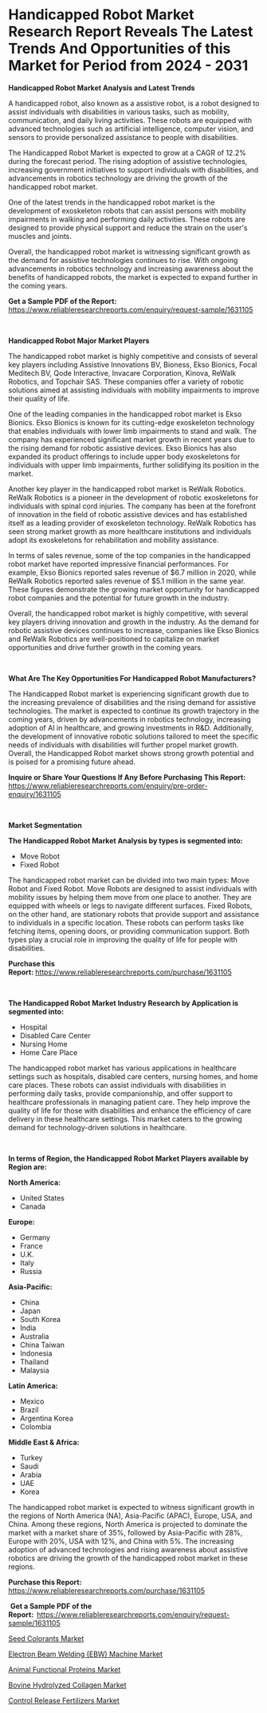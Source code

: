 <p><h1>Handicapped Robot Market Research Report Reveals The Latest Trends And Opportunities of this Market for Period from 2024 - 2031</h1></p><p><strong>Handicapped Robot Market Analysis and Latest Trends</strong></p>
<p><p>A handicapped robot, also known as a assistive robot, is a robot designed to assist individuals with disabilities in various tasks, such as mobility, communication, and daily living activities. These robots are equipped with advanced technologies such as artificial intelligence, computer vision, and sensors to provide personalized assistance to people with disabilities.</p><p>The Handicapped Robot Market is expected to grow at a CAGR of 12.2% during the forecast period. The rising adoption of assistive technologies, increasing government initiatives to support individuals with disabilities, and advancements in robotics technology are driving the growth of the handicapped robot market.</p><p>One of the latest trends in the handicapped robot market is the development of exoskeleton robots that can assist persons with mobility impairments in walking and performing daily activities. These robots are designed to provide physical support and reduce the strain on the user's muscles and joints.</p><p>Overall, the handicapped robot market is witnessing significant growth as the demand for assistive technologies continues to rise. With ongoing advancements in robotics technology and increasing awareness about the benefits of handicapped robots, the market is expected to expand further in the coming years.</p></p>
<p><strong>Get a Sample PDF of the Report:&nbsp;</strong> <a href="https://www.reliableresearchreports.com/enquiry/request-sample/1631105">https://www.reliableresearchreports.com/enquiry/request-sample/1631105</a></p>
<p>&nbsp;</p>
<p><strong>Handicapped Robot Major Market Players</strong></p>
<p><p>The handicapped robot market is highly competitive and consists of several key players including Assistive Innovations BV, Bioness, Ekso Bionics, Focal Meditech BV, Qode Interactive, Invacare Corporation, Kinova, ReWalk Robotics, and Topchair SAS. These companies offer a variety of robotic solutions aimed at assisting individuals with mobility impairments to improve their quality of life.</p><p>One of the leading companies in the handicapped robot market is Ekso Bionics. Ekso Bionics is known for its cutting-edge exoskeleton technology that enables individuals with lower limb impairments to stand and walk. The company has experienced significant market growth in recent years due to the rising demand for robotic assistive devices. Ekso Bionics has also expanded its product offerings to include upper body exoskeletons for individuals with upper limb impairments, further solidifying its position in the market.</p><p>Another key player in the handicapped robot market is ReWalk Robotics. ReWalk Robotics is a pioneer in the development of robotic exoskeletons for individuals with spinal cord injuries. The company has been at the forefront of innovation in the field of robotic assistive devices and has established itself as a leading provider of exoskeleton technology. ReWalk Robotics has seen strong market growth as more healthcare institutions and individuals adopt its exoskeletons for rehabilitation and mobility assistance.</p><p>In terms of sales revenue, some of the top companies in the handicapped robot market have reported impressive financial performances. For example, Ekso Bionics reported sales revenue of $6.7 million in 2020, while ReWalk Robotics reported sales revenue of $5.1 million in the same year. These figures demonstrate the growing market opportunity for handicapped robot companies and the potential for future growth in the industry.</p><p>Overall, the handicapped robot market is highly competitive, with several key players driving innovation and growth in the industry. As the demand for robotic assistive devices continues to increase, companies like Ekso Bionics and ReWalk Robotics are well-positioned to capitalize on market opportunities and drive further growth in the coming years.</p></p>
<p>&nbsp;</p>
<p><strong>What Are The Key Opportunities For Handicapped Robot Manufacturers?</strong></p>
<p><p>The Handicapped Robot market is experiencing significant growth due to the increasing prevalence of disabilities and the rising demand for assistive technologies. The market is expected to continue its growth trajectory in the coming years, driven by advancements in robotics technology, increasing adoption of AI in healthcare, and growing investments in R&D. Additionally, the development of innovative robotic solutions tailored to meet the specific needs of individuals with disabilities will further propel market growth. Overall, the Handicapped Robot market shows strong growth potential and is poised for a promising future ahead.</p></p>
<p><strong>Inquire or Share Your Questions If Any Before Purchasing This Report:</strong> <a href="https://www.reliableresearchreports.com/enquiry/pre-order-enquiry/1631105">https://www.reliableresearchreports.com/enquiry/pre-order-enquiry/1631105</a></p>
<p>&nbsp;</p>
<p><strong>Market Segmentation</strong></p>
<p><strong>The Handicapped Robot Market Analysis by types is segmented into:</strong></p>
<p><ul><li>Move Robot</li><li>Fixed Robot</li></ul></p>
<p><p>The handicapped robot market can be divided into two main types: Move Robot and Fixed Robot. Move Robots are designed to assist individuals with mobility issues by helping them move from one place to another. They are equipped with wheels or legs to navigate different surfaces. Fixed Robots, on the other hand, are stationary robots that provide support and assistance to individuals in a specific location. These robots can perform tasks like fetching items, opening doors, or providing communication support. Both types play a crucial role in improving the quality of life for people with disabilities.</p></p>
<p><strong>Purchase this Report:&nbsp;</strong><a href="https://www.reliableresearchreports.com/purchase/1631105">https://www.reliableresearchreports.com/purchase/1631105</a></p>
<p>&nbsp;</p>
<p><strong>The Handicapped Robot Market Industry Research by Application is segmented into:</strong></p>
<p><ul><li>Hospital</li><li>Disabled Care Center</li><li>Nursing Home</li><li>Home Care Place</li></ul></p>
<p><p>The handicapped robot market has various applications in healthcare settings such as hospitals, disabled care centers, nursing homes, and home care places. These robots can assist individuals with disabilities in performing daily tasks, provide companionship, and offer support to healthcare professionals in managing patient care. They help improve the quality of life for those with disabilities and enhance the efficiency of care delivery in these healthcare settings. This market caters to the growing demand for technology-driven solutions in healthcare.</p></p>
<p>&nbsp;</p>
<p><strong>In terms of Region, the Handicapped Robot Market Players available by Region are:</strong></p>
<p>
    <p> <strong> North America: </strong>
        <ul>
            <li>United States</li>
            <li>Canada</li>
        </ul>
        </p> 
    <p> <strong> Europe: </strong>
        <ul>
            <li>Germany</li>
            <li>France</li>
            <li>U.K.</li>
            <li>Italy</li>
            <li>Russia</li>
        </ul>
        </p> 
    <p> <strong> Asia-Pacific: </strong>
        <ul>
            <li>China</li>
            <li>Japan</li>
            <li>South Korea</li>
            <li>India</li>
            <li>Australia</li>
            <li>China Taiwan</li>
            <li>Indonesia</li>
            <li>Thailand</li>
            <li>Malaysia</li>
        </ul>
        </p> 
    <p> <strong> Latin America: </strong>
        <ul>
            <li>Mexico</li>
            <li>Brazil</li>
            <li>Argentina Korea</li>
            <li>Colombia</li>
        </ul>
        </p> 
    <p> <strong> Middle East & Africa: </strong>
        <ul>
            <li>Turkey</li>
            <li>Saudi</li>
            <li>Arabia</li>
            <li>UAE</li>
            <li>Korea</li>
        </ul>
    </p>
    </p>
<p><p>The handicapped robot market is expected to witness significant growth in the regions of North America (NA), Asia-Pacific (APAC), Europe, USA, and China. Among these regions, North America is projected to dominate the market with a market share of 35%, followed by Asia-Pacific with 28%, Europe with 20%, USA with 12%, and China with 5%. The increasing adoption of advanced technologies and rising awareness about assistive robotics are driving the growth of the handicapped robot market in these regions.</p></p>
<p><strong>Purchase this Report: </strong><a href="https://www.reliableresearchreports.com/purchase/1631105">https://www.reliableresearchreports.com/purchase/1631105</a></p>
<p>&nbsp;<strong>Get a Sample PDF of the Report:&nbsp;&nbsp;</strong><a href="https://www.reliableresearchreports.com/enquiry/request-sample/1631105">https://www.reliableresearchreports.com/enquiry/request-sample/1631105</a></p>
<p><strong></strong></p>
<p><p><a href="https://view.publitas.com/reportprime-1/global-seed-colorants-market-size-and-market-trends-insights-and-projections-from-2024-to-2031/">Seed Colorants Market</a></p><p><a href="https://github.com/moyahfrancoestellec51j635wcx/Market-Research-Report-List-1/blob/main/electron-beam-welding-ebw-machine-market.md">Electron Beam Welding (EBW) Machine Market</a></p><p><a href="https://meowing-canidae-761.notion.site/Animal-Functional-Proteins-Market-Research-Report-Provides-thorough-Industry-Overview-which-offers--0baa167b405149df9aa7aa9f6248983c">Animal Functional Proteins Market</a></p><p><a href="https://military-diascia-e68.notion.site/Bovine-Hydrolyzed-Collagen-Market-Size-and-Growth-Market-Segmentation-Regional-and-Country-Breakdo-cf41710f3139477783494d58839218cf">Bovine Hydrolyzed Collagen Market</a></p><p><a href="https://view.publitas.com/reportprime-1/control-release-fertilizers-market-analysis-examines-its-scope-on-growth-opportunities-and-forecasted-trends-spanning-from-2024-to-2031/">Control Release Fertilizers Market</a></p></p>